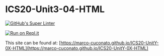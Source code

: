 # ICS20-Unit3-04-HTML

[![GitHub's Super Linter](https://github.com/marco-cuconato/ICS20-UnitY-0X-HTML/workflows/GitHub's%20Super%20Linter/badge.svg)](https://github.com/marco-cuconato/ICS20-UnitY-0X-HTML/actions)



[![Run on Repl.it](https://repl.it/badge/github/marco-cuconato/ICS20-UnitY-0X-HTML)](https://repl.it/github/marco-cuconato/ICS20-UnitY-0X-HTML)

This site can be found at: [https://marco-cuconato.github.io/ICS20-UnitY-0X-HTML](https://marco-cuconato.github.io/ICS20-UnitY-0X-HTML)
